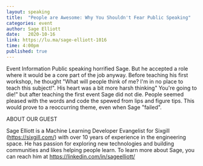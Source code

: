 ```yaml
---
layout: speaking
title:  "People are Awesome: Why You Shouldn't Fear Public Speaking"
categories: event
author: Sage Elliott
date:   2020-10-16
link: https://lu.ma/sage-elliott-1016
time: 4:00pm
published: true
---
```


Event Information
Public speaking horrified Sage. But he accepted a role where it would be a core part of the job anyway. Before teaching his first workshop, he thought "What will people think of me? I'm in no place to teach this subject!". His heart was a bit more harsh thinking" You're going to die!"  but after teaching the first event Sage did not die. People seemed pleased with the words and code the spewed from lips and figure tips. This would prove to a reoccurring theme, even when Sage "failed".

ABOUT OUR GUEST

Sage Elliott is a Machine Learning Developer Evangelist for Sixgill (https://sixgill.com/) with over 10 years of experience in the engineering space. He has passion for exploring new technologies and building communities and likes helping people learn. To learn more about Sage, you can reach him at https://linkedin.com/in/sageelliott/